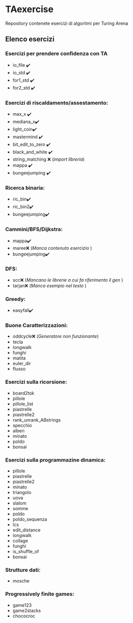 # TAexercise

Repository contenete esercizi di algoritmi per Turing Arena

## Elenco esercizi

### Esercizi per prendere confidenza con TA

* io_file :heavy_check_mark:
* io_std :heavy_check_mark:
* for1_std​ :heavy_check_mark:
* for2_std :heavy_check_mark:

### Esercizi di riscaldamento/assestamento:

* max_x :heavy_check_mark:
* mediana_x:heavy_check_mark:
* light_coin:heavy_check_mark:
* mastermind :heavy_check_mark:
* bit_edit_to_zero :heavy_check_mark:
* black_and_white :heavy_check_mark:
* string_matching :x: (*import libreria*)
* mappa :heavy_check_mark:
* bungeejumping :heavy_check_mark:

### Ricerca binaria:

* ric_bin:heavy_check_mark:
* ric_bin2:heavy_check_mark:
* bungeejumping:heavy_check_mark:

### Cammini/BFS/Dijkstra:

* mappa:heavy_check_mark:
* maree:x: (*Manca contenuto esercizio* )
* bungeejumping:heavy_check_mark:

### DFS:

* scc:x: (*Mancano le librerie a cui fa riferimento il gen* )
* tarjan:x: (*Manca esempio nel testo* )

### Greedy:

* easyfall:heavy_check_mark:

### Buone Caratterizzazioni:

* oddcycle:x: (*Generatore non funzionante*)
* tecla
* longwalk
* funghi
* matita
* euler_dir
* flusso

### Esercizi sulla ricorsione:

* board2tok
* pillole
* pillole_list
* piastrelle
* piastrelle2
* rank_unrank_ABstrings
* specchio
* alberi
* minato
* poldo
* bonsai

### Esercizi sulla programmazine dinamica:

* pillole
* piastrelle
* piastrelle2
* minato
* triangolo
* uova
* slalom
* somme
* poldo
* poldo_sequenza
* lcs
* edit_distance
* longwalk
* collage
* funghi
* is_shuffle_of
* bonsai

### Strutture dati:

* mosche

### Progressively finite games:

* game123
* game2stacks
* chococroc